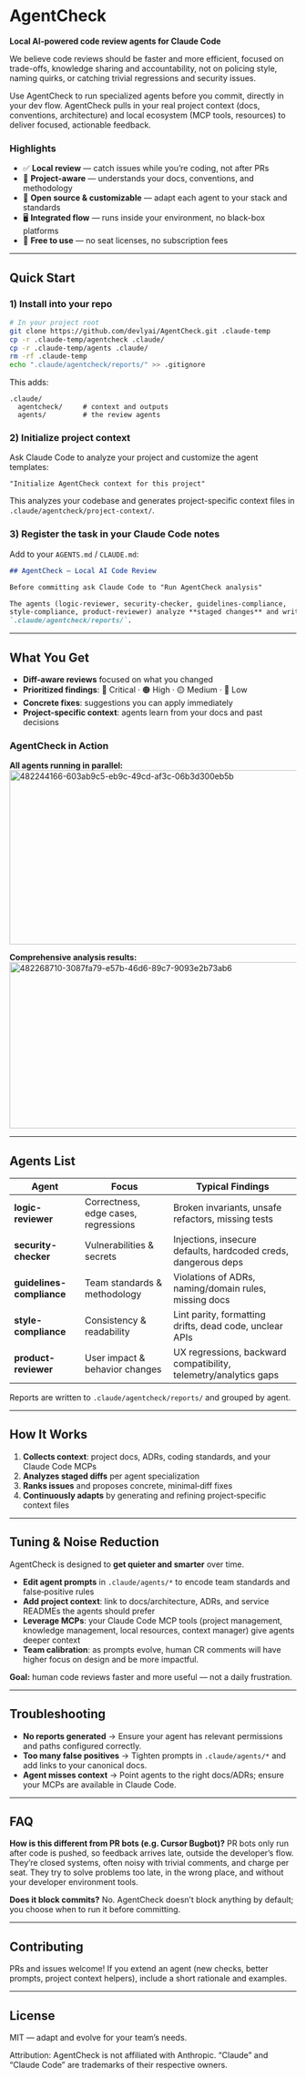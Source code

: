 # AgentCheck

**Local AI-powered code review agents for Claude Code**

We believe code reviews should be faster and more efficient, focused on trade-offs, knowledge sharing and accountability, not on policing style, naming quirks, or catching trivial regressions and security issues.

Use AgentCheck to run specialized agents before you commit, directly in your dev flow. AgentCheck pulls in your real project context (docs, conventions, architecture) and local ecosystem (MCP tools, resources) to deliver focused, actionable feedback.

### Highlights

- ✅ **Local review** — catch issues while you’re coding, not after PRs
- 🧠 **Project-aware** — understands your docs, conventions, and methodology
- 🔧 **Open source & customizable** — adapt each agent to your stack and standards
- 🖥️ **Integrated flow** — runs inside your environment, no black-box platforms
- 💸 **Free to use** — no seat licenses, no subscription fees

---

## Quick Start

### 1) Install into your repo

```bash
# In your project root
git clone https://github.com/devlyai/AgentCheck.git .claude-temp
cp -r .claude-temp/agentcheck .claude/
cp -r .claude-temp/agents .claude/
rm -rf .claude-temp
echo ".claude/agentcheck/reports/" >> .gitignore
```

This adds:

```
.claude/
  agentcheck/     # context and outputs
  agents/         # the review agents 
```

### 2) Initialize project context

Ask Claude Code to analyze your project and customize the agent templates:

```
"Initialize AgentCheck context for this project"
```

This analyzes your codebase and generates project-specific context files in `.claude/agentcheck/project-context/`.

### 3) Register the task in your Claude Code notes

Add to your `AGENTS.md` / `CLAUDE.md`:

```markdown
## AgentCheck — Local AI Code Review

Before committing ask Claude Code to "Run AgentCheck analysis"

The agents (logic-reviewer, security-checker, guidelines-compliance,
style-compliance, product-reviewer) analyze **staged changes** and write reports to:
`.claude/agentcheck/reports/`.
```

---

## What You Get

* **Diff‑aware reviews** focused on what you changed
* **Prioritized findings**: 🔴 Critical · 🟠 High · 🟡 Medium · 🔵 Low
* **Concrete fixes**: suggestions you can apply immediately
* **Project‑specific context**: agents learn from your docs and past decisions

### AgentCheck in Action

**All agents running in parallel:**
<img width="553" height="306" alt="482244166-603ab9c5-eb9c-49cd-af3c-06b3d300eb5b" src="https://github.com/user-attachments/assets/83caf100-f3e4-4694-845c-3721fbea9981" />

**Comprehensive analysis results:**
<img width="1183" height="292" alt="482268710-3087fa79-e57b-46d6-89c7-9093e2b73ab6" src="https://github.com/user-attachments/assets/461c981f-8bec-4b1f-b8cb-2977369a405d" />


---

## Agents List

| Agent                     | Focus                                | Typical Findings                                                 |
| ------------------------- | ------------------------------------ | ---------------------------------------------------------------- |
| **logic-reviewer**        | Correctness, edge cases, regressions | Broken invariants, unsafe refactors, missing tests               |
| **security-checker**      | Vulnerabilities & secrets            | Injections, insecure defaults, hardcoded creds, dangerous deps   |
| **guidelines-compliance** | Team standards & methodology         | Violations of ADRs, naming/domain rules, missing docs            |
| **style-compliance**      | Consistency & readability            | Lint parity, formatting drifts, dead code, unclear APIs          |
| **product-reviewer**      | User impact & behavior changes       | UX regressions, backward compatibility, telemetry/analytics gaps |

Reports are written to `.claude/agentcheck/reports/` and grouped by agent.

---

## How It Works

1. **Collects context**: project docs, ADRs, coding standards, and your Claude Code MCPs
2. **Analyzes staged diffs** per agent specialization
3. **Ranks issues** and proposes concrete, minimal‑diff fixes
4. **Continuously adapts** by generating and refining project‑specific context files

---

## Tuning & Noise Reduction

AgentCheck is designed to **get quieter and smarter** over time.

* **Edit agent prompts** in `.claude/agents/*` to encode team standards and false‑positive rules
* **Add project context**: link to docs/architecture, ADRs, and service READMEs the agents should prefer
* **Leverage MCPs**: your Claude Code MCP tools (project management, knowledge management, local resources, context manager) give agents deeper context
* **Team calibration**: as prompts evolve, human CR comments will have higher focus on design and be more impactful.

**Goal:** human code reviews faster and more useful — not a daily frustration.

---

## Troubleshooting

* **No reports generated** → Ensure your agent has relevant permissions and paths configured correctly.
* **Too many false positives** → Tighten prompts in `.claude/agents/*` and add links to your canonical docs.
* **Agent misses context** → Point agents to the right docs/ADRs; ensure your MCPs are available in Claude Code.

---

## FAQ

**How is this different from PR bots (e.g. Cursor Bugbot)?**
PR bots only run after code is pushed, so feedback arrives late, outside the developer’s flow. They’re closed systems, often noisy with trivial comments, and charge per seat. They try to solve problems too late, in the wrong place, and without your developer environment tools.

**Does it block commits?**
No. AgentCheck doesn’t block anything by default; you choose when to run it before committing.

---

## Contributing

PRs and issues welcome! If you extend an agent (new checks, better prompts, project context helpers), include a short rationale and examples.

---

## License

MIT — adapt and evolve for your team’s needs.

Attribution: AgentCheck is not affiliated with Anthropic. “Claude” and “Claude Code” are trademarks of their respective owners.
